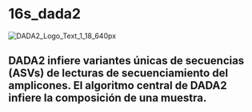 # 16s_dada2
 ![DADA2_Logo_Text_1_18_640px](https://user-images.githubusercontent.com/98572847/151564526-36609070-9749-4c6f-85f9-2db8f96a1d82.png)
 
## DADA2 infiere variantes únicas de secuencias (ASVs) de lecturas de secuenciamiento del amplicones. El algoritmo central de DADA2 infiere la composición de una muestra. 


